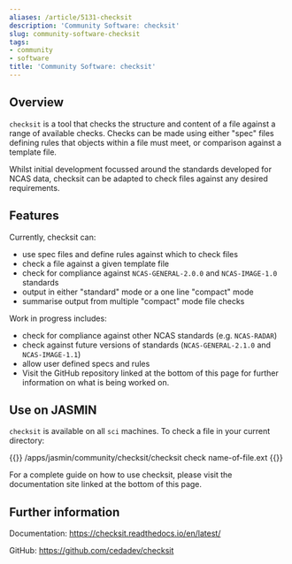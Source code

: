```yaml
---
aliases: /article/5131-checksit
description: 'Community Software: checksit'
slug: community-software-checksit
tags:
- community
- software
title: 'Community Software: checksit'
---
```


## Overview

`checksit` is a tool that checks the structure and content of a file against a range of available checks. Checks can be made using either "spec" files defining rules that objects within a file must meet, or comparison against a template file.

Whilst initial development focussed around the standards developed for NCAS data, checksit can be adapted to check files against any desired requirements.

## Features

Currently, checksit can:

- use spec files and define rules against which to check files
- check a file against a given template file
- check for compliance against `NCAS-GENERAL-2.0.0` and `NCAS-IMAGE-1.0` standards
- output in either "standard" mode or a one line "compact" mode
- summarise output from multiple "compact" mode file checks

Work in progress includes:

- check for compliance against other NCAS standards (e.g. `NCAS-RADAR`)
- check against future versions of standards (`NCAS-GENERAL-2.1.0` and `NCAS-IMAGE-1.1`)
- allow user defined specs and rules
- Visit the GitHub repository linked at the bottom of this page for further information on what is being worked on.

## Use on JASMIN

`checksit` is available on all `sci` machines. To check a file in your current directory:

{{<command>}}
/apps/jasmin/community/checksit/checksit check name-of-file.ext
{{</command>}}

For a complete guide on how to use checksit, please visit the documentation site linked at the bottom of this page.

## Further information

Documentation: https://checksit.readthedocs.io/en/latest/

GitHub: https://github.com/cedadev/checksit